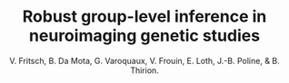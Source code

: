 ---
author: V. Fritsch, B. Da Mota, G. Varoquaux, V. Frouin, E. Loth, J.-B. Poline, & B. Thirion.
title: Robust group-level inference in neuroimaging genetic studies
year: 2013
type: inproceedings
doi: 10.1109/PRNI.2013.15
booktitle: Proceedings - 2013 3rd International Workshop on Pattern Recognition in Neuroimaging, PRNI 2013
team: yes
---